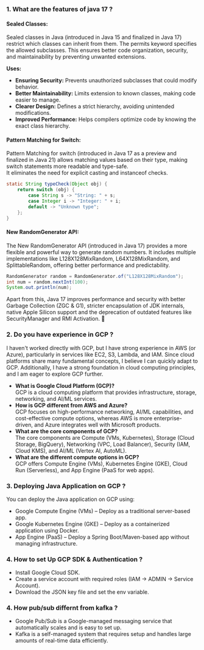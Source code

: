 ### 1. What are the features of java 17 ?
#### <b>Sealed Classes:</b> </br>
Sealed classes in Java (introduced in Java 15 and finalized in Java 17) restrict which classes can inherit from them. 
The permits keyword specifies the allowed subclasses. This ensures better code organization, security, and maintainability by preventing unwanted extensions.</br>

  <b>Uses:</b>
* <b>Ensuring Security:</b> Prevents unauthorized subclasses that could modify behavior.
* <b>Better Maintainability:</b> Limits extension to known classes, making code easier to manage.
* <b>Clearer Design:</b> Defines a strict hierarchy, avoiding unintended modifications.
* <b>Improved Performance:</b> Helps compilers optimize code by knowing the exact class hierarchy.
  
#### <b>Pattern Matching for Switch:</b> </br>
Pattern Matching for switch (introduced in Java 17 as a preview and finalized in Java 21) allows matching values based on their type, making switch statements more readable and type-safe.</br>
It eliminates the need for explicit casting and instanceof checks.

```java
static String typeCheck(Object obj) {
    return switch (obj) {
        case String s -> "String: " + s;
        case Integer i -> "Integer: " + i;
        default -> "Unknown type";
    };
}
```
#### <b>New RandomGenerator API:</b>
The New RandomGenerator API (introduced in Java 17) provides a more flexible and powerful way to generate random numbers.
It includes multiple implementations like L128X128MixRandom, L64X128MixRandom, and SplittableRandom, offering better performance and predictability.

```java
RandomGenerator random = RandomGenerator.of("L128X128MixRandom");
int num = random.nextInt(100);  
System.out.println(num);
```
Apart from this, Java 17 improves performance and security with better Garbage Collection (ZGC & G1), stricter encapsulation of JDK internals, native Apple Silicon support
and the deprecation of outdated features like SecurityManager and RMI Activation. 🚀

### 2. Do you have experience in GCP ?
I haven't worked directly with GCP, but I have strong experience in AWS (or Azure), particularly in services like EC2, S3, Lambda, and IAM. 
Since cloud platforms share many fundamental concepts, I believe I can quickly adapt to GCP.
Additionally, I have a strong foundation in cloud computing principles, and I am eager to explore GCP further.
* <b>What is Google Cloud Platform (GCP)?</b></br>
   GCP is a cloud computing platform that provides infrastructure, storage, networking, and AI/ML services.
* <b>How is GCP different from AWS and Azure?</b></br>
  GCP focuses on high-performance networking, AI/ML capabilities, and cost-effective compute options, whereas AWS is more enterprise-driven, and Azure integrates well with Microsoft products.
* <b>What are the core components of GCP?</b></br>
 The core components are Compute (VMs, Kubernetes), Storage (Cloud Storage, BigQuery), Networking (VPC, Load Balancer), Security (IAM, Cloud KMS), and AI/ML (Vertex AI, AutoML).
* <b>What are the different compute options in GCP?</b></br>
 GCP offers Compute Engine (VMs), Kubernetes Engine (GKE), Cloud Run (Serverless), and App Engine (PaaS for web apps).

### 3. Deploying Java Application on GCP ? 
You can deploy the Java application on GCP using:

* Google Compute Engine (VMs) – Deploy as a traditional server-based app.
* Google Kubernetes Engine (GKE) – Deploy as a containerized application using Docker.
* App Engine (PaaS) – Deploy a Spring Boot/Maven-based app without managing infrastructure.
  
### 4.  How to set Up GCP SDK & Authentication ?
*  Install Google Cloud SDK.
*  Create a service account with required roles (IAM -> ADMIN -> Service Account).
*  Download the JSON key file and set the env variable.

### 4. How pub/sub differnt from kafka ?
  * Google Pub/Sub is a Google-managed messaging service that automatically scales and is easy to set up.
  * Kafka is a self-managed system that requires setup and handles large amounts of real-time data efficiently.

